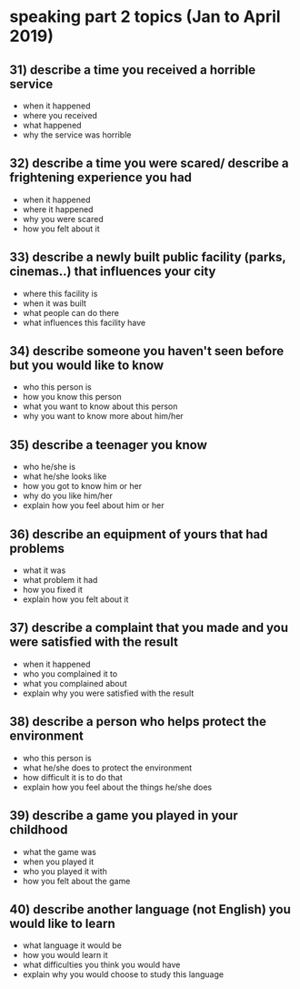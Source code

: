 # speaking part 2 topics (Jan to April 2019)

## 31) describe a time you received a horrible service

- when it happened
- where you received
- what happened
- why the service was horrible

## 32) describe a time you were scared/ describe a frightening experience you had

- when it happened
- where it happened
- why you were scared
- how you felt about it

## 33) describe a newly built public facility (parks, cinemas..) that influences your city

- where this facility is
- when it was built
- what people can do there
- what influences this facility have

## 34) describe someone you haven't seen before but you would like to know

- who this person is
- how you know this person
- what you want to know about this person
- why you want to know more about him/her

## 35) describe a teenager you know

- who he/she is
- what he/she looks like
- how you got to know him or her
- why do you like him/her
- explain how you feel about him or her

## 36) describe an equipment of yours that had problems

- what it was
- what problem it had
- how you fixed it
- explain how you felt about it

## 37) describe a complaint that you made and you were satisfied with the result

- when it happened
- who you complained it to
- what you complained about
- explain why you were satisfied with the result

## 38) describe a person who helps protect the environment

- who this person is
- what he/she does to protect the environment
- how difficult it is to do that
- explain how you feel about the things he/she does

## 39) describe a game you played in your childhood

- what the game was
- when you played it
- who you played it with
- how you felt about the game

## 40) describe another language (not English) you would like to learn

- what language it would be
- how you would learn it
- what difficulties you think you would have
- explain why you would choose to study this language
